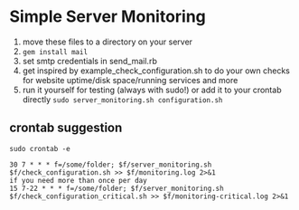 # Simple Server Monitoring

1. move these files to a directory on your server
2. `gem install mail`
3. set smtp credentials in send_mail.rb
4. get inspired by example_check_configuration.sh to do your own checks for website uptime/disk space/running services and more
5. run it yourself for testing (always with sudo!) or add it to your crontab directly `sudo server_monitoring.sh configuration.sh`

## crontab suggestion
`sudo crontab -e`

	30 7 * * * f=/some/folder; $f/server_monitoring.sh $f/check_configuration.sh >> $f/monitoring.log 2>&1
	if you need more than once per day
	15 7-22 * * * f=/some/folder; $f/server_monitoring.sh $f/check_configuration_critical.sh >> $f/monitoring-critical.log 2>&1
